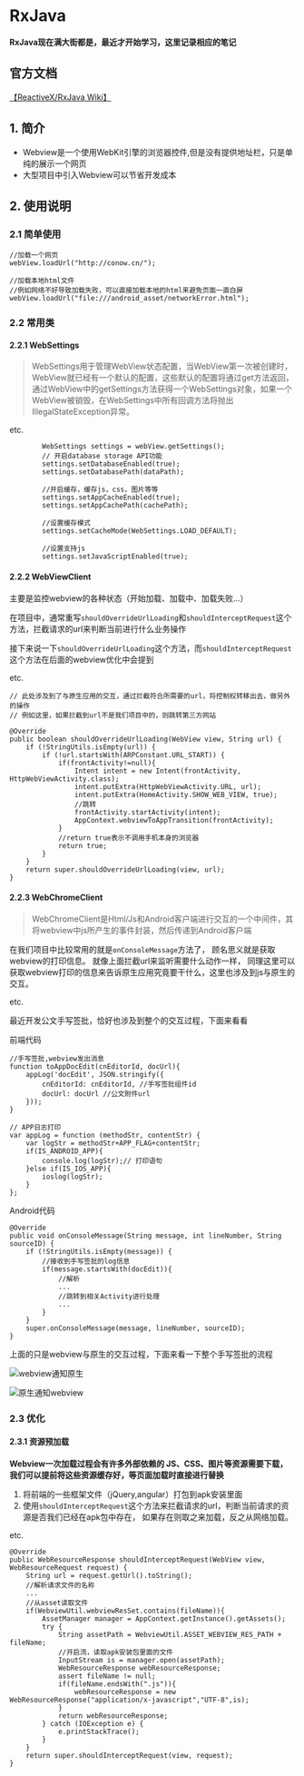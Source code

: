# RxJava
**RxJava现在满大街都是，最近才开始学习，这里记录相应的笔记<br>**

## 官方文档
[【ReactiveX/RxJava Wiki】](https://github.com/ReactiveX/rxjava/wiki)

## 1. 简介
* Webview是一个使用WebKit引擎的浏览器控件,但是没有提供地址栏，只是单纯的展示一个网页
* 大型项目中引入Webview可以节省开发成本

## 2. 使用说明
### 2.1 简单使用
```
//加载一个网页
webView.loadUrl("http://conow.cn/");

//加载本地html文件
//例如网络不好导致加载失败，可以直接加载本地的html来避免页面一直白屏
webView.loadUrl("file:///android_asset/networkError.html");
```


### 2.2 常用类

#### 2.2.1 WebSettings
> WebSettings用于管理WebView状态配置，当WebView第一次被创建时，WebView就已经有一个默认的配置，这些默认的配置将通过get方法返回，通过WebView中的getSettings方法获得一个WebSettings对象，如果一个WebView被销毁，在WebSettings中所有回调方法将抛出IllegalStateException异常。

etc.
```
        WebSettings settings = webView.getSettings();
        // 开启database storage API功能
        settings.setDatabaseEnabled(true);
        settings.setDatabasePath(dataPath);

        //开启缓存，缓存js，css，图片等等
        settings.setAppCacheEnabled(true);
        settings.setAppCachePath(cachePath);

        //设置缓存模式
        settings.setCacheMode(WebSettings.LOAD_DEFAULT);

        //设置支持js
        settings.setJavaScriptEnabled(true);
```


#### 2.2.2 WebViewClient
主要是监控webview的各种状态（开始加载、加载中、加载失败...）

在项目中，通常重写`shouldOverrideUrlLoading`和`shouldInterceptRequest`这个方法，拦截请求的url来判断当前进行什么业务操作

接下来说一下`shouldOverrideUrlLoading`这个方法，而`shouldInterceptRequest`这个方法在后面的webview优化中会提到

etc.
```
// 此处涉及到了与原生应用的交互，通过拦截符合所需要的url，将控制权转移出去，做另外的操作
// 例如这里，如果拦截到url不是我们项目中的，则跳转第三方网站

@Override
public boolean shouldOverrideUrlLoading(WebView view, String url) {
    if (!StringUtils.isEmpty(url)) {
        if (!url.startsWith(ARPConstant.URL_START)) {
            if(frontActivity!=null){
                Intent intent = new Intent(frontActivity, HttpWebViewActivity.class);
                intent.putExtra(HttpWebViewActivity.URL, url);
                intent.putExtra(HomeActivity.SHOW_WEB_VIEW, true);
                //跳转
                frontActivity.startActivity(intent);
                AppContext.webviewToAppTransition(frontActivity);
            }
            //return true表示不调用手机本身的浏览器
            return true;
        }
    }
    return super.shouldOverrideUrlLoading(view, url);
}
```

#### 2.2.3 WebChromeClient
> WebChromeClient是Html/Js和Android客户端进行交互的一个中间件，其将webview中js所产生的事件封装，然后传递到Android客户端

在我们项目中比较常用的就是`onConsoleMessage`方法了，
顾名思义就是获取webview的打印信息。
就像上面拦截url来监听需要什么动作一样，
同理这里可以获取webview打印的信息来告诉原生应用究竟要干什么，这里也涉及到js与原生的交互。

etc.

最近开发公文手写签批，恰好也涉及到整个的交互过程，下面来看看

前端代码
```
//手写签批,webview发出消息
function toAppDocEdit(cnEditorId, docUrl){
    appLog('docEdit', JSON.stringify({
        cnEditorId: cnEditorId, //手写签批组件id
        docUrl: docUrl //公文附件url
    }));
}

// APP日志打印
var appLog = function (methodStr, contentStr) {
    var logStr = methodStr+APP_FLAG+contentStr;
    if(IS_ANDROID_APP){
        console.log(logStr);// 打印语句
    }else if(IS_IOS_APP){
        ioslog(logStr);
    }
};
```

Android代码
```
@Override
public void onConsoleMessage(String message, int lineNumber, String sourceID) {
    if (!StringUtils.isEmpty(message)) {
        //接收到手写签批的log信息
        if(message.startsWith(docEdit)){
            //解析
            ...
            //跳转到相关Activity进行处理
            ...
        }
    }
    super.onConsoleMessage(message, lineNumber, sourceID);
}
```

上面的只是webview与原生的交互过程，下面来看一下整个手写签批的流程

![](https://github.com/ConowDevNotes/AndroidDevNotes/blob/master/res/img/webviewNotifyApp.png "webview通知原生")


![](https://github.com/ConowDevNotes/AndroidDevNotes/blob/master/res/img/appNotifyWebview.png "原生通知webview")


### 2.3 优化

#### 2.3.1 资源预加载

**Webview一次加载过程会有许多外部依赖的 JS、CSS、图片等资源需要下载，我们可以提前将这些资源缓存好，等页面加载时直接进行替换**

1. 将前端的一些框架文件（jQuery,angular）打包到apk安装里面
2. 使用`shouldInterceptRequest`这个方法来拦截请求的url，判断当前请求的资源是否我们已经在apk包中存在，
如果存在则取之来加载，反之从网络加载。

etc.
```
@Override
public WebResourceResponse shouldInterceptRequest(WebView view, WebResourceRequest request) {
    String url = request.getUrl().toString();
    //解析请求文件的名称
    ...
    //从asset读取文件
    if(WebviewUtil.webviewResSet.contains(fileName)){
        AssetManager manager = AppContext.getInstance().getAssets();
        try {
            String assetPath = WebviewUtil.ASSET_WEBVIEW_RES_PATH + fileName;
            //开启流，读取apk安装包里面的文件
            InputStream is = manager.open(assetPath);
            WebResourceResponse webResourceResponse;
            assert fileName != null;
            if(fileName.endsWith(".js")){
                webResourceResponse = new WebResourceResponse("application/x-javascript","UTF-8",is);
            }
            return webResourceResponse;
        } catch (IOException e) {
            e.printStackTrace();
        }
    }
    return super.shouldInterceptRequest(view, request);
}
```